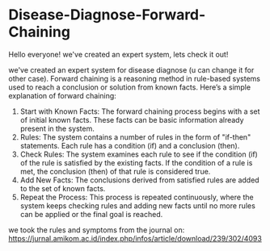 # Disease-Diagnose-Forward-Chaining

Hello everyone! we've created an expert system, lets check it out!

we've created an expert system for disease diagnose (u can change it for other case).
Forward chaining is a reasoning method in rule-based systems used to reach a conclusion or solution from known facts. Here’s a simple explanation of forward chaining:
1.  Start with Known Facts: The forward chaining process begins with a set of initial known facts. These facts can be basic information already present in the system.
2.  Rules: The system contains a number of rules in the form of "if-then" statements. Each rule has a condition (if) and a conclusion (then).
3.  Check Rules: The system examines each rule to see if the condition (if) of the rule is satisfied by the existing facts. If the condition of a rule is met, the conclusion       (then) of that rule is considered true.
4.  Add New Facts: The conclusions derived from satisfied rules are added to the set of known facts.
5.  Repeat the Process: This process is repeated continuously, where the system keeps checking rules and adding new facts until no more rules can be applied or the final goal     is reached.

we took the rules and symptoms from the journal on:
https://jurnal.amikom.ac.id/index.php/infos/article/download/239/302/4093
